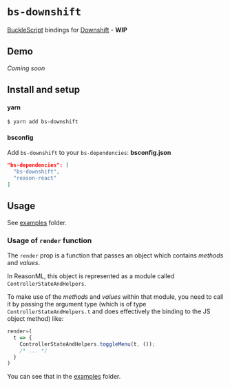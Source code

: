 # `bs-downshift`

[BuckleScript](https://github.com/bucklescript/bucklescript) bindings for [Downshift](https://github.com/paypal/downshift) - **WIP**

## Demo

_Coming soon_

## Install and setup

#### yarn

```bash
$ yarn add bs-downshift
```

#### bsconfig

Add `bs-downshift` to your `bs-dependencies`: **bsconfig.json**

```json
"bs-dependencies": [
  "bs-downshift",
  "reason-react"
]
```

## Usage

See [examples](#examples) folder.

### Usage of `render` function

The `render` prop is a function that passes an object which contains _methods_ and _values_.

In ReasonML, this object is represented as a module called `ControllerStateAndHelpers`.

To make use of the _methods_ and _values_ within that module, you need to call it by passing the argument type (which is of type `ControllerStateAndHelpers.t` and does effectively the binding to the JS object method) like:

```js
render=(
  t => {
    ControllerStateAndHelpers.toggleMenu(t, ());
    /* ... */
  }
)
```

You can see that in the [examples](#examples) folder.
